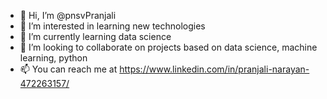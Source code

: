 - 👋 Hi, I’m @pnsvPranjali
- 👀 I’m interested in learning new technologies
- 🌱 I’m currently learning data science
- 💞️ I’m looking to collaborate on projects based on data science, machine learning, python
- 📫 You can reach me at https://www.linkedin.com/in/pranjali-narayan-472263157/

<!---
pnsvPranjali/pnsvPranjali is a ✨ special ✨ repository because its `README.md` (this file) appears on your GitHub profile.
You can click the Preview link to take a look at your changes.
--->

